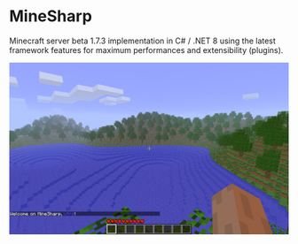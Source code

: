 # MineSharp

Minecraft server beta 1.7.3 implementation in C# / .NET 8 using the latest framework features for maximum performances and extensibility (plugins).

![Screenshot 27-05-2024](./res/screenshot_27-05-2024.png)